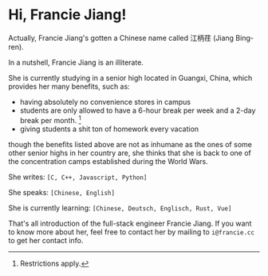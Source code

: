# Hi, Francie Jiang!
Actually, Francie Jiang's gotten a Chinese name called 江柄荏 (Jiang Bing-ren).

In a nutshell, Francie Jiang is an illiterate.

She is currently studying in a senior high located in Guangxi, China, which provides her many benefits, such as:
- having absolutely no convenience stores in campus
- students are only allowed to have a 6-hour break per week and a 2-day break per month. [^1]
- giving students a shit ton of homework every vacation

though the benefits listed above are not as inhumane as the ones of some other senior highs in her country are, she thinks that she is back to one of the concentration camps established during the World Wars.

She writes: `[C, C++, Javascript, Python]`

She speaks: `[Chinese, English]`

She is currently learning: `[Chinese, Deutsch, Englisch, Rust, Vue]`

That's all introduction of the full-stack engineer Francie Jiang. If you want to know more about her, feel free to contact her by mailing to `i@francie.cc` to get her contact info.


[^1]: Restrictions apply.